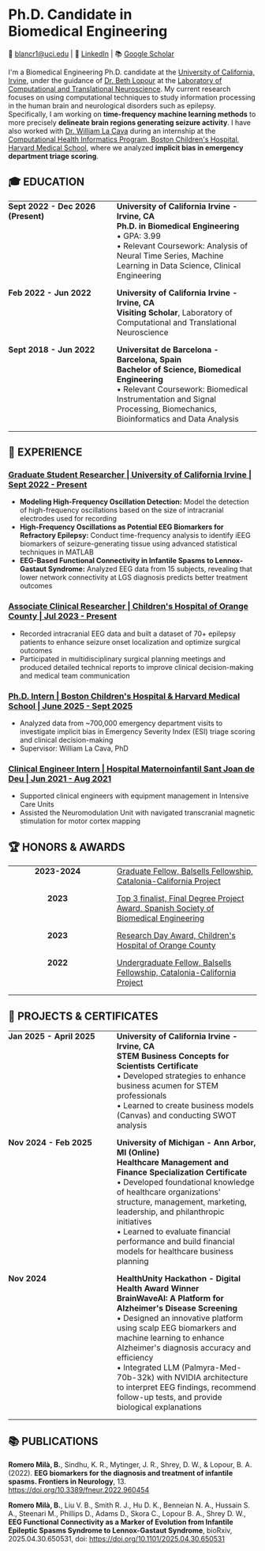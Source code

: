 # Ph.D. Candidate in<br>Biomedical Engineering

📧 blancr1@uci.edu | 🔗 [LinkedIn](https://www.linkedin.com/in/blanca-romero-mila) | 📚 [Google Scholar](https://scholar.google.com/citations?user=S2IpQDgAAAAJ&hl=en&oi=ao)

I'm a Biomedical Engineering Ph.D. candidate at the [University of California, Irvine](https://engineering.uci.edu/dept/bme), under the guidance of [Dr. Beth Lopour](https://engineering.uci.edu/users/beth-lopour) at the [Laboratory of Computational and Translational Neuroscience](https://lopour.eng.uci.edu/). My current research focuses on using computational techniques to study information processing in the human brain and neurological disorders such as epilepsy. Specifically, I am working on **time-frequency machine learning methods** to more precisely **delineate brain regions generating seizure activity**. I have also worked with [Dr. William La Cava](https://cavalab.org/) during an internship at the [Computational Health Informatics Program, Boston Children's Hospital, Harvard Medical School](https://www.chip.org/), where we analyzed **implicit bias in emergency department triage scoring**.

## 🎓 EDUCATION

<table cellpadding="0" cellspacing="0" style="border: 0; width: 100%;">
<tr>
<td style="border: 0; width: 200px; vertical-align: top; padding: 0 20px 15px 0;"><strong>Sept 2022 - Dec 2026<br>(Present)</strong></td>
<td style="border: 0; vertical-align: top; padding: 0 0 15px 0;"><strong>University of California Irvine - Irvine, CA</strong><br>
<strong>Ph.D. in Biomedical Engineering</strong><br>
• GPA: 3.99<br>
• Relevant Coursework: Analysis of Neural Time Series, Machine Learning in Data Science, Clinical Engineering</td>
</tr>
<tr>
<td style="border: 0; width: 200px; vertical-align: top; padding: 0 20px 15px 0;"><strong>Feb 2022 - Jun 2022</strong></td>
<td style="border: 0; vertical-align: top; padding: 0 0 15px 0;"><strong>University of California Irvine - Irvine, CA</strong><br>
<strong>Visiting Scholar</strong>, Laboratory of Computational and Translational Neuroscience</td>
</tr>
<tr>
<td style="border: 0; width: 200px; vertical-align: top; padding: 0 20px 15px 0;"><strong>Sept 2018 - Jun 2022</strong></td>
<td style="border: 0; vertical-align: top; padding: 0 0 15px 0;"><strong>Universitat de Barcelona - Barcelona, Spain</strong><br>
<strong>Bachelor of Science, Biomedical Engineering</strong><br>
• Relevant Coursework: Biomedical Instrumentation and Signal Processing, Biomechanics, Bioinformatics and Data Analysis</td>
</tr>
</table>

## 💼 EXPERIENCE

### [Graduate Student Researcher | University of California Irvine | Sept 2022 - Present](https://lopour.eng.uci.edu/)
- **Modeling High-Frequency Oscillation Detection:** Model the detection of high-frequency oscillations based on the size of intracranial electrodes used for recording
- **High-Frequency Oscillations as Potential EEG Biomarkers for Refractory Epilepsy:** Conduct time-frequency analysis to identify iEEG biomarkers of seizure-generating tissue using advanced statistical techniques in MATLAB
- **EEG-Based Functional Connectivity in Infantile Spasms to Lennox-Gastaut Syndrome:** Analyzed EEG data from 15 subjects, revealing that lower network connectivity at LGS diagnosis predicts better treatment outcomes

### [Associate Clinical Researcher | Children's Hospital of Orange County | Jul 2023 - Present](https://choc.org/neuroscience/)
- Recorded intracranial EEG data and built a dataset of 70+ epilepsy patients to enhance seizure onset localization and optimize surgical outcomes
- Participated in multidisciplinary surgical planning meetings and produced detailed technical reports to improve clinical decision-making and medical team communication

### [Ph.D. Intern | Boston Children's Hospital & Harvard Medical School | June 2025 - Sept 2025](https://www.chip.org/internship/chip-ai-internship)
- Analyzed data from ~700,000 emergency department visits to investigate implicit bias in Emergency Severity Index (ESI) triage scoring and clinical decision-making
- Supervisor: William La Cava, PhD

### [Clinical Engineer Intern | Hospital Maternoinfantil Sant Joan de Deu | Jun 2021 - Aug 2021](https://www.sjdhospitalbarcelona.org/en)
- Supported clinical engineers with equipment management in Intensive Care Units
- Assisted the Neuromodulation Unit with navigated transcranial magnetic stimulation for motor cortex mapping

## 🏆 HONORS & AWARDS
<table cellpadding="0" cellspacing="0" style="border: 0; width: 100%;">
<tr>
<td style="border: 0; width: 200px; vertical-align: top; padding: 0 20px 15px 0; text-align: center;"><strong>2023-2024</strong></td>
<td style="border: 0; vertical-align: top; padding: 0 0 15px 0;"><a href="https://balsells.eng.uci.edu/graduate-balsells-fellows-2022/">Graduate Fellow, Balsells Fellowship, Catalonia-California Project</a></td>
</tr>
<tr>
<td style="border: 0; width: 200px; vertical-align: top; padding: 0 20px 15px 0; text-align: center;"><strong>2023</strong></td>
<td style="border: 0; vertical-align: top; padding: 0 0 15px 0;"><a href="https://www.ub.edu/portal/web/medicina-ciencies-salut/detall/-/detall/blanca-romero-graduada-en-enginyeria-biomedica-guanya-el-3er-premi-fenin-seib-del-concurs-de-tfg-s">Top 3 finalist, Final Degree Project Award, Spanish Society of Biomedical Engineering</a></td>
</tr>
<tr>
<td style="border: 0; width: 200px; vertical-align: top; padding: 0 20px 15px 0; text-align: center;"><strong>2023</strong></td>
<td style="border: 0; vertical-align: top; padding: 0 0 15px 0;"><a href="https://care.choc.org/three-research-posters-on-biomarkers-and-treatment-of-infantile-spasms-to-be-presented-at-worlds-largest-epilepsy-conference/">Research Day Award, Children's Hospital of Orange County</a></td>
</tr>
<tr>
<td style="border: 0; width: 200px; vertical-align: top; padding: 0 20px 15px 0; text-align: center;"><strong>2022</strong></td>
<td style="border: 0; vertical-align: top; padding: 0 0 15px 0;"><a href="https://balsells.eng.uci.edu/mobility-program-fellows-2021-2022/">Undergraduate Fellow, Balsells Fellowship, Catalonia-California Project</a></td>
</tr>
</table>

## 🚀 PROJECTS & CERTIFICATES

<table cellpadding="0" cellspacing="0" style="border: 0; width: 100%;">
<tr>
<td style="border: 0; width: 200px; vertical-align: top; padding: 0 20px 15px 0;"><strong>Jan 2025 - April 2025</strong></td>
<td style="border: 0; vertical-align: top; padding: 0 0 15px 0;"><strong>University of California Irvine - Irvine, CA</strong><br>
<strong>STEM Business Concepts for Scientists Certificate</strong><br>
• Developed strategies to enhance business acumen for STEM professionals<br>
• Learned to create business models (Canvas) and conducting SWOT analysis</td>
</tr>
<tr>
<td style="border: 0; width: 200px; vertical-align: top; padding: 0 20px 15px 0;"><strong>Nov 2024 - Feb 2025</strong></td>
<td style="border: 0; vertical-align: top; padding: 0 0 15px 0;"><strong>University of Michigan - Ann Arbor, MI (Online)</strong><br>
<strong>Healthcare Management and Finance Specialization Certificate</strong><br>
• Developed foundational knowledge of healthcare organizations' structure, management, marketing, leadership, and philanthropic initiatives<br>
• Learned to evaluate financial performance and build financial models for healthcare business planning</td>
</tr>
<tr>
<td style="border: 0; width: 200px; vertical-align: top; padding: 0 20px 15px 0;"><strong>Nov 2024</strong></td>
<td style="border: 0; vertical-align: top; padding: 0 0 15px 0;"><strong>HealthUnity Hackathon - Digital Health Award Winner</strong><br>
<strong>BrainWaveAI: A Platform for Alzheimer's Disease Screening</strong><br>
• Designed an innovative platform using scalp EEG biomarkers and machine learning to enhance Alzheimer's diagnosis accuracy and efficiency<br>
• Integrated LLM (Palmyra-Med-70b-32k) with NVIDIA architecture to interpret EEG findings, recommend follow-up tests, and provide biological explanations</td>
</tr>
</table>

## 📚 PUBLICATIONS

**Romero Milà, B.**, Sindhu, K. R., Mytinger, J. R., Shrey, D. W., & Lopour, B. A. (2022). **EEG biomarkers for the diagnosis and treatment of infantile spasms. Frontiers in Neurology**, 13. https://doi.org/10.3389/fneur.2022.960454

**Romero Milà, B.**, Liu V. B., Smith R. J., Hu D. K., Benneian N. A., Hussain S. A., Steenari M., Phillips D., Adams D., Skora C., Lopour B. A., Shrey D. W., **EEG Functional Connectivity as a Marker of Evolution from Infantile Epileptic Spasms Syndrome to Lennox-Gastaut Syndrome**, bioRxiv, 2025.04.30.650531, doi: https://doi.org/10.1101/2025.04.30.650531


